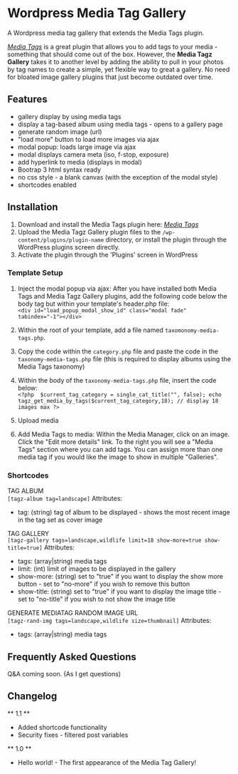 # Wordpress Media Tag Gallery
A Wordpress media tag gallery that extends the Media Tags plugin.

*[Media Tags](https://wordpress.org/plugins/media-tags/ "Media Tags")* is a great plugin that allows you to add 
tags to your media - something that should come out of the box. However, the **Media Tagz Gallery** takes it to 
another level by adding the ability to pull in your photos by tag names to create a simple, yet flexible way to 
great a gallery. No need for bloated image gallery plugins that just become outdated over time. 

## Features 

- gallery display by using media tags
- display a tag-based album using media tags - opens to a gallery page
- generate random image (url)
- "load more" button to load more images via ajax
- modal popup: loads large image via ajax
- modal displays camera meta (iso, f-stop, exposure)
- add hyperlink to media (displays in modal)
- Bootrap 3 html syntax ready
- no css style - a blank canvas (with the exception of the modal style)
- shortcodes enabled

## Installation

1. Download and install the Media Tags plugin here: *[Media Tags](https://wordpress.org/plugins/media-tags/ "Media Tags")*
2. Upload the Media Tagz Gallery plugin files to the `/wp-content/plugins/plugin-name` directory, or install the 
plugin through the WordPress plugins screen directly.
3. Activate the plugin through the 'Plugins' screen in WordPress

### Template Setup

1. Inject the modal popup via ajax: After you have installed both Media Tags and Media Tagz Gallery plugins, add the following code below 
the body tag but within your template's header.php file:<br />
`<div id="load_popup_modal_show_id" class="modal fade" tabindex="-1"></div>`

2. Within the root of your template, add a file named `taxomonomy-media-tags.php`. 
3. Copy the code within the `category.php` file and paste the code in the `taxonomy-media-tags.php` file (this is required to display albums using the Media Tags taxonomy)
4. Within the body of the `taxonomy-media-tags.php` file, insert the code below: <br />
`<?php 
$current_tag_category = single_cat_title("", false);
echo tagz_get_media_by_tags($current_tag_category,18); // display 18 images max
?>`
5. Upload media
6. Add Media Tags to media: Within the Media Manager, click on an image. Click the "Edit more details" link. To the 
right you will see a "Media Tags" section where you can add tags. You can assign more than one media tag if you would like the image to show in multiple "Galleries".

### Shortcodes

TAG ALBUM<br />
`[tagz-album tag=landscape]`
Attributes:<br />
- tag: (string) tag of album to be displayed - shows the most recent image in the tag set as cover image

TAG GALLERY<br />
`[tagz-gallery tags=landscape,wildlife limit=18 show-more=true show-title=true]`
Attributes:<br />
- tags: (array|string) media tags
- limit: (int) limit of images to be displayed in the gallery
- show-more: (string) set to "true" if you want to display the show more button - set to "no-more" if you wish to remove this button
- show-title: (string) set to "true" if you want to display the image title - set to "no-title" if you wish to not show the image title

GENERATE MEDIATAG RANDOM IMAGE URL<br />
`[tagz-rand-img tags=landscape,wildlife size=thumbnail]`
Attributes:<br />
- tags: (array|string) media tags

## Frequently Asked Questions

Q&A coming soon. (As I get questions)

## Changelog

** 1.1 **
* Added shortcode functionality
* Security fixes - filtered post variables

** 1.0 **
* Hello world! - The first appearance of the Media Tag Gallery!

